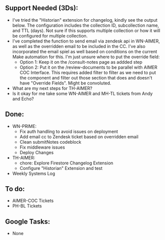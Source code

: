 ## Support Needed (3Ds):
  - I've tried the "Historian" extension for changelog, kindly see the output below. The configuration includes the collection ID, subcollection name, and TTL (days). Not sure if this supports multiple collection or how it will be configured for multiple collection.
  - I've completed the function to send email via zendesk api in WN-AIMER, as well as the overridden email to be included in the CC. I've also incorporated the email spiel as well based on conditions on the current Make automation for this. I'm just unsure where to put the override field:
    - Option 1: Keep it on the /consult-notes page as addded step
    - Option 2: Put it on the /review-documents to be parallel with AIMER COC Interface. This requires added filter to filter as we need to put the component <GenerateForms/> and filter out those section that does and doesn't have "Override Fields". Might be convoluted.
  - What are my next steps for TH-AIMER?
  - Is it okay for me take some WN-AIMER and MH-TL tickets from Andy and Echo?
## Done:
  - WN-PRIME:
    - Fix auth handling to avoid issues on deployment
    - Add email cc to Zendesk ticket based on overridden email
    - Clean submitNotes codeblock
    - Fix middleware issues
    - Deploy Changes
  - TH-AIMER:
    - chore: Explore Firestore Changelog Extension
    - Configure "Historian" Extension and test
  - Weekly Systems Log
## To do:
  - AIMER-COC Tickets
  - PH-BL Tickets
## Google Tasks:
  - None